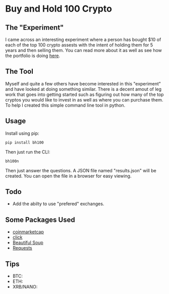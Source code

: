 # Buy and Hold 100 Crypto

## The "Experiment"
I came across an interesting experiment where a person has bought $10 of each of the top 100 crypto assests with the intent of
holding them for 5 years and then selling them. You can read more about it as well as see how the portfolio is doing 
[here](https://buyandhold100crypto.com/).

## The Tool
Myself and quite a few others have become interested in this "experiment" and have 
looked at doing something similar. There is a decent amout of leg work that goes into getting started such as figuring out how 
many of the top cryptos you would like to invest in as well as where you can purchase them. To help I created this simple command 
line tool in python.

## Usage
Install using pip:
```
pip install bh100
```
Then just run the CLI:
```
bh100n 
```
Then just answer the questions. A JSON file named "results.json" will be created. You can open the file in a browser for easy
viewing.

## Todo
 * Add the abilty to use "prefered" exchanges.
 
## Some Packages Used
 *  [coinmarketcap](https://github.com/barnumbirr/coinmarketcap)
 *  [click](http://click.pocoo.org/5/)
 *  [Beautiful Soup](https://www.crummy.com/software/BeautifulSoup/)
 *  [Requests](http://docs.python-requests.org/en/master/)
 
## Tips
 * BTC:
 * ETH:
 * XRB/NANO:
